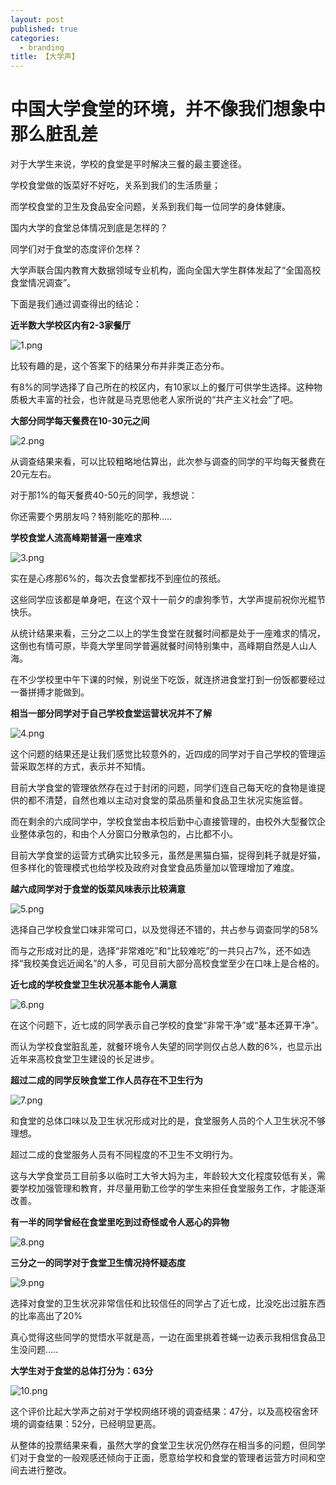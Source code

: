 ```yaml
---
layout: post
published: true
categories:
  - branding
title: 【大学声】
---
```

# 中国大学食堂的环境，并不像我们想象中那么脏乱差


对于大学生来说，学校的食堂是平时解决三餐的最主要途径。

学校食堂做的饭菜好不好吃，关系到我们的生活质量；

而学校食堂的卫生及食品安全问题，关系到我们每一位同学的身体健康。


国内大学的食堂总体情况到底是怎样的？

同学们对于食堂的态度评价怎样？

大学声联合国内教育大数据领域专业机构，面向全国大学生群体发起了“全国高校食堂情况调查”。

下面是我们通过调查得出的结论：

**近半数大学校区内有2-3家餐厅**

![1.png]({{site.baseurl}}/image/1.png)


比较有趣的是，这个答案下的结果分布并非类正态分布。

有8%的同学选择了自己所在的校区内，有10家以上的餐厅可供学生选择。这种物质极大丰富的社会，也许就是马克思他老人家所说的“共产主义社会”了吧。


**大部分同学每天餐费在10-30元之间**

![2.png]({{site.baseurl}}/image/2.png)


从调查结果来看，可以比较粗略地估算出，此次参与调查的同学的平均每天餐费在20元左右。

对于那1%的每天餐费40-50元的同学，我想说：

你还需要个男朋友吗？特别能吃的那种.....


**学校食堂人流高峰期普遍一座难求**

![3.png]({{site.baseurl}}/image/3.png)


实在是心疼那6%的，每次去食堂都找不到座位的孩纸。

这些同学应该都是单身吧，在这个双十一前夕的虐狗季节，大学声提前祝你光棍节快乐。

从统计结果来看，三分之二以上的学生食堂在就餐时间都是处于一座难求的情况，这倒也有情可原，毕竟大学里同学普遍就餐时间特别集中，高峰期自然是人山人海。

在不少学校里中午下课的时候，别说坐下吃饭，就连挤进食堂打到一份饭都要经过一番拼搏才能做到。

**相当一部分同学对于自己学校食堂运营状况并不了解**

![4.png]({{site.baseurl}}/image/4.png)


这个问题的结果还是让我们感觉比较意外的，近四成的同学对于自己学校的管理运营采取怎样的方式，表示并不知情。

目前大学食堂的管理依然存在过于封闭的问题，同学们连自己每天吃的食物是谁提供的都不清楚，自然也难以主动对食堂的菜品质量和食品卫生状况实施监督。

而在剩余的六成同学中，学校食堂由本校后勤中心直接管理的，由校外大型餐饮企业整体承包的，和由个人分窗口分散承包的，占比都不小。

目前大学食堂的运营方式确实比较多元，虽然是黑猫白猫，捉得到耗子就是好猫，但多样化的管理模式也给学校及政府对食堂食品质量加以管理增加了难度。

**越六成同学对于食堂的饭菜风味表示比较满意**

![5.png]({{site.baseurl}}/image/5.png)


选择自己学校食堂口味非常可口，以及觉得还不错的，共占参与调查同学的58%

而与之形成对比的是，选择“非常难吃”和“比较难吃”的一共只占7%，还不如选择“我校美食远近闻名”的人多，可见目前大部分高校食堂至少在口味上是合格的。


**近七成的学校食堂卫生状况基本能令人满意**

![6.png]({{site.baseurl}}/image/6.png)


在这个问题下，近七成的同学表示自己学校的食堂“非常干净”或“基本还算干净”。

而认为学校食堂脏乱差，就餐环境令人失望的同学则仅占总人数的6%，也显示出近年来高校食堂卫生建设的长足进步。


**超过二成的同学反映食堂工作人员存在不卫生行为**

![7.png]({{site.baseurl}}/image/7.png)


和食堂的总体口味以及卫生状况形成对比的是，食堂服务人员的个人卫生状况不够理想。

超过二成的食堂服务人员有不同程度的不卫生不文明行为。

这与大学食堂员工目前多以临时工大爷大妈为主，年龄较大文化程度较低有关，需要学校加强管理和教育，并尽量用勤工俭学的学生来担任食堂服务工作，才能逐渐改善。

**有一半的同学曾经在食堂里吃到过奇怪或令人恶心的异物**

![8.png]({{site.baseurl}}/image/8.png)


**三分之一的同学对于食堂卫生情况持怀疑态度**

![9.png]({{site.baseurl}}/image/9.png)


选择对食堂的卫生状况非常信任和比较信任的同学占了近七成，比没吃出过脏东西的比率高出了20%

真心觉得这些同学的觉悟水平就是高，一边在面里挑着苍蝇一边表示我相信食品卫生没问题.....


**大学生对于食堂的总体打分为：63分**

![10.png]({{site.baseurl}}/image/10.png)


这个评价比起大学声之前对于学校网络环境的调查结果：47分，以及高校宿舍环境的调查结果：52分，已经明显更高。

从整体的投票结果来看，虽然大学的食堂卫生状况仍然存在相当多的问题，但同学们对于食堂的一般观感还倾向于正面，愿意给学校和食堂的管理者运营方时间和空间去进行整改。
